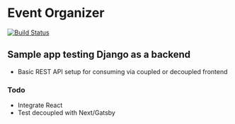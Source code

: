 # Event Organizer

[![Build Status](https://travis-ci.com/brohlson/event-organizer.svg?branch=master)](https://travis-ci.com/brohlson/event-organizer)

## Sample app testing Django as a backend

- Basic REST API setup for consuming via coupled or decoupled frontend

### Todo

- Integrate React
- Test decoupled with Next/Gatsby
